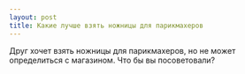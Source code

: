 ```yaml
---
layout: post 
title: Какие лучше взять ножницы для парикмахеров 
--- 
```

Друг хочет взять ножницы для парикмахеров, но не может определиться с магазином. Что бы вы посоветовали?
